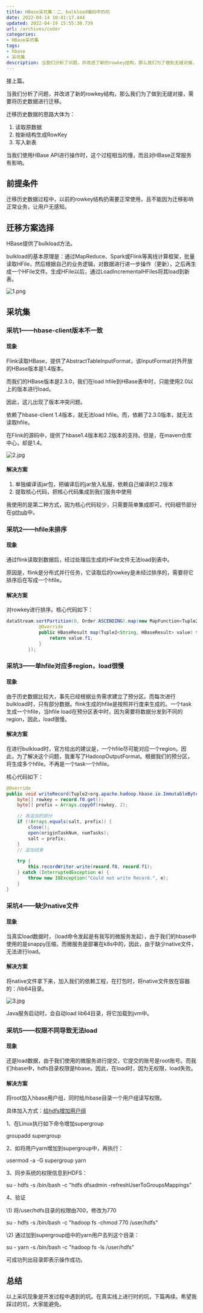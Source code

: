```yaml
---
title: HBase采坑集：二、bulkload编码中的坑
date: 2022-04-14 10:41:17.444
updated: 2022-04-19 15:55:30.739
url: /archives/coder
categories: 
- HBase采坑集
tags: 
- hbase
- 采坑集
description: 当我们分析了问题，并改进了新的rowkey结构，那么我们为了做到无缝对接，需要将历史数据进行迁移。迁移历史数据的思路大体为：1. 读取原数据 2. 按新结构生成RowKey 3. 写入新表
---
```


接上篇。

当我们分析了问题，并改进了新的rowkey结构，那么我们为了做到无缝对接，需要将历史数据进行迁移。

迁移历史数据的思路大体为：

1. 读取原数据
2. 按新结构生成RowKey
3. 写入新表

当我们使用HBase API进行操作时，这个过程相当的慢，而且对HBase正常服务有影响。



## 前提条件

迁移历史数据过程中，以前的rowkey结构扔需要正常使用，且不能因为迁移影响正常业务，让用户无感知。



## 迁移方案选择

HBase提供了bulkload方法。

bulkload的基本原理是：通过MapReduce、Spark或Flink等离线计算框架，批量读取HFile，然后根据自己的业务逻辑，对数据进行进一步操作（更新），之后再生成一个HFile文件。生成HFile以后，通过LoadIncrementalHFiles将其load到新表。

![1.png](../../images/1-b7ae521d598e4e91a5e3e42b22c3c922.png)



## 采坑集

### 采坑1——hbase-client版本不一致

#### 现象

Flink读取HBase，提供了AbstractTableInputFormat，该InputFormat对外开放的HBase版本是1.4版本。

而我们的HBase版本是2.3.0，我们在load hfile到HBase表中时，只能使用2.0以上的版本进行load。

因此，这儿出现了版本冲突问题。

依赖了hbase-client 1.4版本，就无法load hfile。而，依赖了2.3.0版本，就无法读取hfile。



在Flink的源码中，提供了hbase1.4版本和2.2版本的支持。但是，在maven仓库中心，却是1.4。

![2.jpg](../../images/2-9b41b25d7d9748fe91f18bcdf308800e.jpg)

#### 解决方案

1. 单独编译该jar包，把编译后的jar放入私服，依赖自己编译的2.2版本
2. 提取核心代码，把核心代码集成到我们服务中使用

我使用的是第二种方式，因为核心代码较少，只需要简单集成即可。代码细节部分在[github](https://github.com/xlblog/hbase-bulkload-service)中。



### 采坑2——hfile未排序

#### 现象

通过flink读取到数据后，经过处理后生成的HFile文件无法load到表中。

原因是，flink是分布式并行任务，它读取后的rowkey是未经过排序的，需要将它排序后在写成一个hfile。

#### 解决方案

对rowkey进行排序。核心代码如下：

```java
dataStream.sortPartition(0, Order.ASCENDING).map(new MapFunction<Tuple2<String, HBaseResult>, HBaseResult>() {
            @Override
            public HBaseResult map(Tuple2<String, HBaseResult> value) throws Exception {
                return value.f1;
            }
        });
```



### 采坑3——单hfile对应多region，load很慢

#### 现象

由于历史数据比较大，事先已经根据业务需求建立了预分区。而每次进行bulkload时，只有部分数据。flink生成的hfile是按照并行度来生成的。一个task生成一个hfile，当hfile load在预分区表中时，因为需要将数据分发到不同的region，因此，load很慢。

#### 解决方案

在进行bulkload时，官方给出的建议是，一个hfile尽可能对应一个region。因此，为了解决这个问题，我重写了HadoopOutputFormat。根据我们的预分区，将生成多个hfile。不再是一个task一个hfile。

核心代码如下：

```java
@Override
public void writeRecord(Tuple2<org.apache.hadoop.hbase.io.ImmutableBytesWritable, org.apache.hadoop.hbase.Cell> record) throws IOException {
    byte[] rowkey = record.f0.get();
    byte[] prefix = Arrays.copyOf(rowkey, 2);

    // 我追加的部分
    if (!Arrays.equals(salt, prefix)) {
        close();
        open(originTaskNum, numTasks);
        salt = prefix;
    }
	// 追加结束
    
    try {
        this.recordWriter.write(record.f0, record.f1);
    } catch (InterruptedException e) {
        throw new IOException("Could not write Record.", e);
    }
}
```



### 采坑4——缺少native文件

#### 现象

当真实load数据时，（load命令发起是有我写的微服务发起），由于我们的hbase中使用的是snappy压缩，而微服务是部署在k8s中的，因此，由于缺少native文件，无法进行load。

#### 解决方案

将native文件拿下来，加入我们的依赖工程，在打包时，将native文件放在容器的：/lib64目录。

![3.jpg](../../images/3-2f96ae7e92ee411cbd1b860d0d96071b.jpg)

Java服务启动时，会自动load lib64目录，将它加载到jvm中。



### 采坑5——权限不同导致无法load

#### 现象

还是load数据，由于我们使用的微服务进行提交，它提交的账号是root账号。而我们hbase中，hdfs目录权限是hbase。因此，在load时，因为无权限，load失败。

#### 解决方案

将root加入hbase用户组，同时给/hbase目录一个用户组读写权限。

具体加入方式：[给hdfs增加用户组](https://www.codercto.com/a/23848.html)



1、在Linux执行如下命令增加supergroup

groupadd supergroup

2、如将用户yarn增加到supergroup中，再执行：

usermod -a -G supergroup yarn

3、同步系统的权限信息到HDFS：

su - hdfs -s /bin/bash -c "hdfs dfsadmin -refreshUserToGroupsMappings"

4、验证

\1) 将/user/hdfs目录的权限由700，修改为770

su - hdfs -s /bin/bash -c "hadoop fs -chmod 770 /user/hdfs"

\2) 通过加到supergroup组中的yarn用户去列这个目录：

su - yarn -s /bin/bash -c "hadoop fs -ls /user/hdfs"

可成功列出目录即表示操作成功。



## 总结

以上采坑现象是开发过程中遇到的坑。在真实线上进行时的坑，下篇再续。希望我踩过的坑，大家能避免。